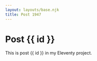 ```yaml
---
layout: layouts/base.njk
title: Post 1947
---
```


# Post {{ id }}

This is post {{ id }} in my Eleventy project.
